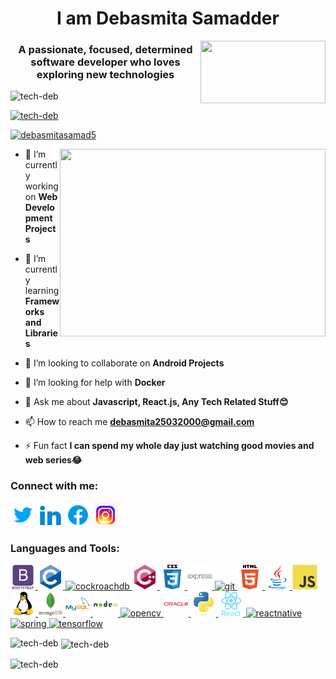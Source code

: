 <h1 align="center">I am Debasmita Samadder</h1>
<img align="right" height="100" width="200" alt="" src="https://media.giphy.com/media/26xBwdIuRJiAIqHwA/giphy.gif" />

<h3 align="center">A passionate, focused, determined software developer who loves exploring new technologies</h3>

<p align="left"> <img src="https://komarev.com/ghpvc/?username=tech-deb&label=Profile%20views&color=0e75b6&style=flat" alt="tech-deb" /> </p>

<p align="left"> <a href="https://github.com/ryo-ma/github-profile-trophy"><img src="https://github-profile-trophy.vercel.app/?username=tech-deb" alt="tech-deb" /></a> </p>

<p align="left"> <a href="https://twitter.com/debasmitasamad5" target="blank"><img src="https://img.shields.io/twitter/follow/debasmitasamad5?logo=twitter&style=for-the-badge" alt="debasmitasamad5" /></a> </p>
<img align="right" height="300" width="425" alt="" src="https://media.giphy.com/media/unQ3IJU2RG7DO/giphy.gif" />


- 🔭 I’m currently working on **Web Development Projects**

- 🌱 I’m currently learning **Frameworks and Libraries**

- 👯 I’m looking to collaborate on **Android Projects**

- 🤝 I’m looking for help with **Docker**

- 💬 Ask me about **Javascript, React.js, Any Tech Related Stuff😊**

- 📫 How to reach me **debasmita25032000@gmail.com**

- ⚡ Fun fact **I can spend my whole day just watching good movies and web series😂**

<h3 align="left">Connect with me:</h3>
<p align="left">
<a href="https://twitter.com/debasmitasamad5" target="blank"><img align="center" src="icons8-twitter.gif" alt="debasmitasamad5" height="40" width="40" /></a>
<a href="https://linkedin.com/in/debasmita25" target="blank"><img align="center" src="icons8-linkedin-2.gif" alt="debasmita25" height="40" width="40" /></a>
<a href="https://fb.com/debasmita25" target="blank"><img align="center" src="icons8-facebook-circled.gif" alt="debasmita25" height="40" width="40" /></a>
<a href="https://instagram.com/debasmita_2503" target="blank"><img align="center" src="icons8-instagram.gif" alt="debasmita_2503" height="40" width="40" /></a>
</p>

<h3 align="left">Languages and Tools:</h3>
<p align="left"> <a href="https://getbootstrap.com" target="_blank"> <img src="https://raw.githubusercontent.com/devicons/devicon/master/icons/bootstrap/bootstrap-plain-wordmark.svg" alt="bootstrap" width="40" height="40"/> </a> <a href="https://www.cprogramming.com/" target="_blank"> <img src="https://raw.githubusercontent.com/devicons/devicon/master/icons/c/c-original.svg" alt="c" width="40" height="40"/> </a> <a href="https://www.cockroachlabs.com/product/cockroachdb/" target="_blank"> <img src="https://cdn.worldvectorlogo.com/logos/cockroachdb.svg" alt="cockroachdb" width="40" height="40"/> </a> <a href="https://www.w3schools.com/cpp/" target="_blank"> <img src="https://raw.githubusercontent.com/devicons/devicon/master/icons/cplusplus/cplusplus-original.svg" alt="cplusplus" width="40" height="40"/> </a> <a href="https://www.w3schools.com/css/" target="_blank"> <img src="https://raw.githubusercontent.com/devicons/devicon/master/icons/css3/css3-original-wordmark.svg" alt="css3" width="40" height="40"/> </a> <a href="https://expressjs.com" target="_blank"> <img src="https://raw.githubusercontent.com/devicons/devicon/master/icons/express/express-original-wordmark.svg" alt="express" width="40" height="40"/> </a> <a href="https://git-scm.com/" target="_blank"> <img src="https://www.vectorlogo.zone/logos/git-scm/git-scm-icon.svg" alt="git" width="40" height="40"/> </a> <a href="https://www.w3.org/html/" target="_blank"> <img src="https://raw.githubusercontent.com/devicons/devicon/master/icons/html5/html5-original-wordmark.svg" alt="html5" width="40" height="40"/> </a> <a href="https://www.java.com" target="_blank"> <img src="https://raw.githubusercontent.com/devicons/devicon/master/icons/java/java-original.svg" alt="java" width="40" height="40"/> </a> <a href="https://developer.mozilla.org/en-US/docs/Web/JavaScript" target="_blank"> <img src="https://raw.githubusercontent.com/devicons/devicon/master/icons/javascript/javascript-original.svg" alt="javascript" width="40" height="40"/> </a> <a href="https://www.linux.org/" target="_blank"> <img src="https://raw.githubusercontent.com/devicons/devicon/master/icons/linux/linux-original.svg" alt="linux" width="40" height="40"/> </a> <a href="https://www.mongodb.com/" target="_blank"> <img src="https://raw.githubusercontent.com/devicons/devicon/master/icons/mongodb/mongodb-original-wordmark.svg" alt="mongodb" width="40" height="40"/> </a> <a href="https://www.mysql.com/" target="_blank"> <img src="https://raw.githubusercontent.com/devicons/devicon/master/icons/mysql/mysql-original-wordmark.svg" alt="mysql" width="40" height="40"/> </a> <a href="https://nodejs.org" target="_blank"> <img src="https://raw.githubusercontent.com/devicons/devicon/master/icons/nodejs/nodejs-original-wordmark.svg" alt="nodejs" width="40" height="40"/> </a> <a href="https://opencv.org/" target="_blank"> <img src="https://www.vectorlogo.zone/logos/opencv/opencv-icon.svg" alt="opencv" width="40" height="40"/> </a> <a href="https://www.oracle.com/" target="_blank"> <img src="https://raw.githubusercontent.com/devicons/devicon/master/icons/oracle/oracle-original.svg" alt="oracle" width="40" height="40"/> </a> <a href="https://www.python.org" target="_blank"> <img src="https://raw.githubusercontent.com/devicons/devicon/master/icons/python/python-original.svg" alt="python" width="40" height="40"/> </a> <a href="https://reactjs.org/" target="_blank"> <img src="https://raw.githubusercontent.com/devicons/devicon/master/icons/react/react-original-wordmark.svg" alt="react" width="40" height="40"/> </a> <a href="https://reactnative.dev/" target="_blank"> <img src="https://reactnative.dev/img/header_logo.svg" alt="reactnative" width="40" height="40"/> </a> <a href="https://spring.io/" target="_blank"> <img src="https://www.vectorlogo.zone/logos/springio/springio-icon.svg" alt="spring" width="40" height="40"/> </a> <a href="https://www.tensorflow.org" target="_blank"> <img src="https://www.vectorlogo.zone/logos/tensorflow/tensorflow-icon.svg" alt="tensorflow" width="40" height="40"/> </a> </p>

<p><img align="left" src="https://github-readme-stats.vercel.app/api/top-langs?username=tech-deb&show_icons=true&locale=en&layout=compact" alt="tech-deb" /></p>

<p>&nbsp;<img align="center" src="https://github-readme-stats.vercel.app/api?username=tech-deb&show_icons=true&locale=en" alt="tech-deb" /></p>

<p><img align="center" src="https://github-readme-streak-stats.herokuapp.com/?user=tech-deb&" alt="tech-deb" /></p>
